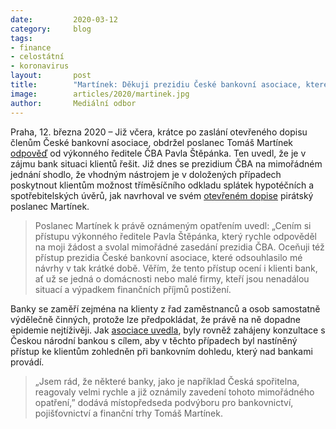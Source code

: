 ```yaml
---
date:         2020-03-12
category:     blog
tags:         
- finance 
- celostátní 
- koronavirus 
layout:       post
title:        "Martínek: Děkuji prezidiu České bankovní asociace, které vyslyšelo moji žádost ohledně možnosti odkladu splátek vzhledem ke koronavirové nákaze"
image:        articles/2020/martinek.jpg
author:       Mediální odbor
--- 
```



 

Praha, 12. března 2020 – Již včera, krátce po zaslání otevřeného dopisu členům České bankovní asociace, obdržel poslanec Tomáš Martínek [odpověď](https://www.pirati.cz/assets/pdf/odpoved-cba.pdf) od výkonného ředitele ČBA Pavla Štěpánka. Ten uvedl, že je v zájmu bank situaci klientů řešit. Již dnes se prezidium ČBA na mimořádném jednání shodlo, že vhodným nástrojem je v doložených případech poskytnout klientům možnost tříměsíčního odkladu splátek hypotéčních a spotřebitelských úvěrů, jak navrhoval ve svém [otevřeném dopise](https://www.pirati.cz/tiskove-zpravy/cba-splaceni-hypotek.html) pirátský poslanec Martínek. 

> Poslanec Martínek k právě oznámeným opatřením uvedl: „Cením si přístupu výkonného ředitele Pavla Štěpánka, který rychle odpověděl na moji žádost a svolal mimořádné zasedání prezidia ČBA. Oceňuji též přístup prezidia České bankovní asociace, které odsouhlasilo mé návrhy v tak krátké době. Věřím, že tento přístup ocení i klienti bank, ať už se jedná o domácnosti nebo malé firmy, kteří jsou nenadálou situací a výpadkem finančních příjmů postižení. 

Banky se zaměří zejména na klienty z řad zaměstnanců a osob samostatně výdělečně činných, protože lze předpokládat, že právě na ně dopadne epidemie nejtíživěji. Jak [asociace uvedla](https://cbaonline.cz/prohlaseni-cba-o-prijeti-mimoradneho-opatreni-bankami), byly rovněž zahájeny konzultace s Českou národní bankou s cílem, aby v těchto případech byl nastíněný přístup ke klientům zohledněn při bankovním dohledu, který nad bankami provádí.


> „Jsem rád, že některé banky, jako je například Česká spořitelna, reagovaly velmi rychle a již oznámily zavedení tohoto mimořádného opatření,” dodává místopředseda podvýboru pro bankovnictví, pojišťovnictví a finanční trhy Tomáš Martínek.
